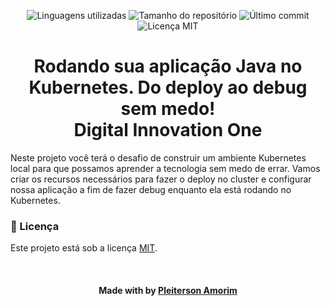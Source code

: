 <!-- Badges session -->
<p align="center">  
  <!-- languages -->
  <img src="https://img.shields.io/github/languages/count/pleiterson/java-kubernetes?style=social" alt="Linguagens utilizadas">
  <!-- repo size -->
  <img src="https://img.shields.io/github/repo-size/Pleiterson/java-kubernetes?style=social" alt="Tamanho do repositório">
  <!-- last commit -->
  <img src="https://img.shields.io/github/last-commit/Pleiterson/java-kubernetes?style=social" alt="Último commit">
  <!-- licence MIT -->
  <img src="https://img.shields.io/github/license/Pleiterson/java-kubernetes?style=social" alt="Licença MIT">
</p>


<!--About session-->
<h1 align="center">Rodando sua aplicação Java no Kubernetes. Do deploy ao debug sem medo!<br>Digital Innovation One</h1>

Neste projeto você terá o desafio de construir um ambiente Kubernetes local para que possamos aprender a tecnologia sem medo de errar. Vamos criar os recursos necessários para fazer o deploy no cluster e configurar nossa aplicação a fim de fazer debug enquanto ela está rodando no Kubernetes.

<!--License session-->
<h3>📝 Licença</h3>

Este projeto está sob a licença [MIT](./LICENSE).

<!--Bottom session-->
<br><h4 align=center>Made with by <a target="_blank" href="https://pleiterson.vercel.app" >Pleiterson Amorim</a></h4>
